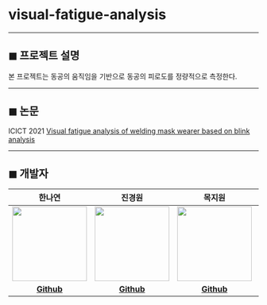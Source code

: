 # visual-fatigue-analysis


---
## ◼ 프로젝트 설명
본 프로젝트는 동공의 움직임을 기반으로 동공의 피로도를 정량적으로 측정한다.


---
## ◼ 논문
ICICT 2021
[Visual fatigue analysis of welding mask wearer based on blink analysis](https://drive.google.com/file/d/1VjO1nBAddad340xkDOA79pc2VNdl815T/view?usp=sharing)



---
## ◼ 개발자

|                 한나연               |                 진경원                |              목지원               |                   김태형                   |
| :------------------------------------------: | :-----------------------------------------: | :----------------------------------------: | :---------------------------------------------: | 
| <img src="https://user-images.githubusercontent.com/33839093/129561824-7f779bf8-8036-4ab6-812e-4c7aa12c3d79.png" width=150px> | <img src="https://user-images.githubusercontent.com/33839093/129561437-e778deff-86fd-4f7e-b938-38a1125578ea.png" width=150px> | <img src="https://user-images.githubusercontent.com/33839093/129562599-c27f52c9-31cc-4f25-916e-ce0dbee6f315.jpg" width=150px> | <img src="https://user-images.githubusercontent.com/33839093/129561649-58b278ea-9527-45ff-a4f4-31fa458a3959.png" width=150px> |
|                   **[Github](https://github.com/HanNayeoniee)**                   |                   **[Github](https://github.com/KyungwonJIN)**                   |               **[Github](https://github.com/mjw2705)**               |                   **[Github](https://github.com/thekim9304)**                   |
